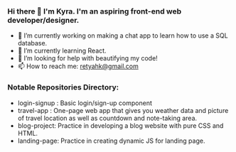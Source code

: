 ### Hi there 👋 I'm Kyra. I'm an aspiring front-end web developer/designer. 

- 🔭 I’m currently working on making a chat app to learn how to use a SQL database.
- 🌱 I’m currently learning React.
- 🤔 I’m looking for help with beautifying my code!
- 📫 How to reach me: retyahk@gmail.com


### Notable Repositories Directory:

- login-signup : Basic login/sign-up component
- travel-app : One-page web app that gives you weather data and picture of travel location as well as countdown and note-taking area.
- blog-project: Practice in developing a blog website with pure CSS and HTML.
- landing-page: Practice in creating dynamic JS for landing page.
